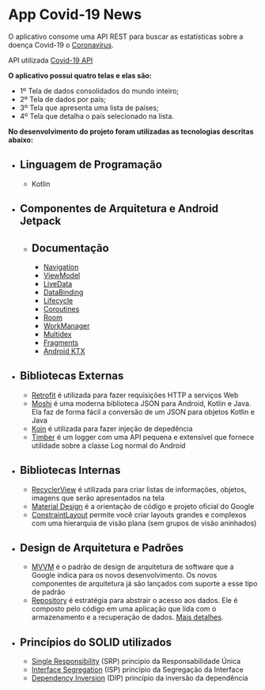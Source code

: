 # App Covid-19 News

O aplicativo consome uma API REST para buscar as estatísticas sobre a doença Covid-19 o [Coronavírus](https://pt.wikipedia.org/wiki/Coronav%C3%ADrus).

API utilizada [Covid-19 API](https://api-sports.io/documentation/covid-19) 

**O aplicativo possui quatro telas e elas são:**
  - 1º Tela de dados consolidados do mundo inteiro;
  - 2º Tela de dados por país;
  - 3º Tela que apresenta uma lista de países;
  - 4º Tela que detalha o país selecionado na lista.

**No desenvolvimento do projeto foram utilizadas as tecnologias descritas abaixo:**

- Linguagem de Programação
  - 
  - Kotlin

- Componentes de Arquitetura e Android Jetpack
  -
  - Documentação
    - 
    - [Navigation](https://developer.android.com/guide/navigation)
    - [ViewModel](https://developer.android.com/topic/libraries/architecture/viewmodel#sharing)
    - [LiveData](https://developer.android.com/topic/libraries/architecture/livedata)
    - [DataBinding](https://developer.android.com/topic/libraries/data-binding)
    - [Lifecycle](https://developer.android.com/topic/libraries/architecture/lifecycle)
    - [Coroutines](https://developer.android.com/topic/libraries/architecture/coroutines)
    - [Room](https://developer.android.com/training/data-storage/room)
    - [WorkManager](https://developer.android.com/topic/libraries/architecture/workmanager)
    - [Multidex](https://developer.android.com/studio/build/multidex)
    - [Fragments](https://developer.android.com/guide/components/fragments)
    - [Android KTX](https://developer.android.com/kotlin/ktx)
    
- Bibliotecas Externas
  - 
  - [Retrofit](https://square.github.io/retrofit/) é utilizada para fazer requisições HTTP a serviços Web
  - [Moshi](https://github.com/square/moshi) é uma moderna biblioteca JSON para Android, Kotlin e Java. Ela faz de forma fácil a conversão de um JSON para objetos Kotlin e Java
  - [Koin](https://insert-koin.io/) é utilizada para fazer injeção de depedência
  - [Timber](https://github.com/JakeWharton/timber) é um logger com uma API pequena e extensível que fornece utilidade sobre a classe Log normal do Android
  
- Bibliotecas Internas
  -
  - [RecyclerView](https://developer.android.com/guide/topics/ui/layout/recyclerview) é utilizada para criar listas de informações, objetos, imagens que serão apresentados na tela
  - [Material Design](https://material.io/) é a orientação de código e projeto oficial do Google
  - [ConstraintLayout](https://developer.android.com/training/constraint-layout) permite você criar layouts grandes e complexos com uma hierarquia de visão plana (sem grupos de visão aninhados)
  
- Design de Arquitetura e Padrões
  - 
  - [MVVM](https://developer.android.com/jetpack/docs/guide) é o padrão de design de arquitetura de software que a Google indica para os novos desenvolvimento. Os novos componentes de arquitetura já são lançados com suporte a esse tipo de padrão
  - [Repository](https://proandroiddev.com/the-real-repository-pattern-in-android-efba8662b754) é estratégia para abstrair o acesso aos dados. Ele é composto pelo código em uma aplicação que lida com o armazenamento e a recuperação de dados. [Mais detalhes](https://makingloops.com/why-should-you-use-the-repository-pattern/).
  
- Princípios do SOLID utilizados
  - 
  - [Single Responsibility](https://en.wikipedia.org/wiki/Single-responsibility_principle) (SRP) principio da Responsabilidade Única
  - [Interface Segregation](https://www.webcitation.org/6AL2qqIGg?url=http://www.objectmentor.com/resources/articles/isp.pdf) (ISP) princípio da Segregação da Interface
  - [Dependency Inversion](https://web.archive.org/web/20110714224327/http://www.objectmentor.com/resources/articles/dip.pdf) (DIP) princípio da inversão da dependência
